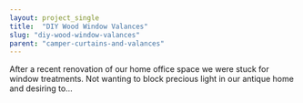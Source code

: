 ```yaml
---
layout: project_single
title:  "DIY Wood Window Valances"
slug: "diy-wood-window-valances"
parent: "camper-curtains-and-valances"
---
```

After a recent renovation of our home office space we were stuck for window treatments. Not wanting to block precious light in our antique home and desiring to…